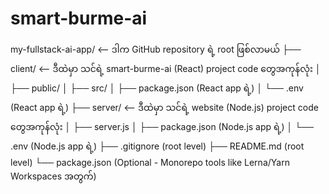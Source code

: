 # smart-burme-ai 
my-fullstack-ai-app/  <-- ဒါက GitHub repository ရဲ့ root ဖြစ်လာမယ်
├── client/           <-- ဒီထဲမှာ သင်ရဲ့ smart-burme-ai (React) project code တွေအကုန်လုံး
│   ├── public/
│   ├── src/
│   ├── package.json (React app ရဲ့)
│   └── .env (React app ရဲ့)
├── server/           <-- ဒီထဲမှာ သင်ရဲ့ website (Node.js) project code တွေအကုန်လုံး
│   ├── server.js
│   ├── package.json (Node.js app ရဲ့)
│   └── .env (Node.js app ရဲ့)
├── .gitignore (root level)
├── README.md (root level)
└── package.json (Optional - Monorepo tools like Lerna/Yarn Workspaces အတွက်)
